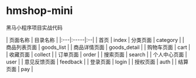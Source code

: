 # hmshop-mini
黑马小程序项目实战代码

| 页面名称 | 目录名称 |
|:---|:-----|:--|
| ⾸⻚ | index
| 分类⻚⾯ | category |
| 商品列表⻚⾯ | goods_list |
| 商品详情⻚⾯ | goods_detail |
| 购物⻋⻚⾯ | cart |
| 收藏⻚⾯ | collect |
| 订单⻚⾯ | order |
| 搜索⻚⾯ | search |
| 个⼈中⼼⻚⾯ | user |
| 意⻅反馈⻚⾯ | feedback |
| 登录⻚⾯ | login |
| 授权⻚⾯ | auth |
| 结算⻚⾯ | pay |
